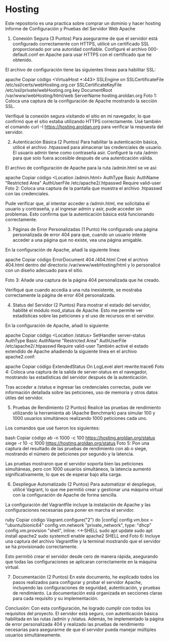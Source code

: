 # Hosting
Este repositorio es una practica sobre comprar un dominio y hacer hosting 
Informe de Configuración y Pruebas del Servidor Web Apache
1. Conexión Segura (3 Puntos)
Para asegurarme de que el servidor está configurado correctamente con HTTPS, utilicé un certificado SSL proporcionado por una autoridad confiable. Configuré el archivo 000-default.conf en Apache para usar HTTPS con el certificado que he obtenido.

El archivo de configuración tiene las siguientes líneas para habilitar SSL:

apache
Copiar código
<VirtualHost *:443>
    SSLEngine on
    SSLCertificateFile /etc/ssl/certs/webHosting.org.cer
    SSLCertificateKeyFile /etc/ssl/private/webHosting.org.key
    DocumentRoot /var/www/webHosting/html/web
    ServerName hosting.aroldan.org
</VirtualHost>
Foto 1:
Coloca una captura de la configuración de Apache mostrando la sección SSL.

Verifiqué la conexión segura visitando el sitio en mi navegador, lo que confirmó que el sitio estaba utilizando HTTPS correctamente. Usé también el comando curl -I https://hosting.aroldan.org para verificar la respuesta del servidor.

2. Autenticación Básica (2 Puntos)
Para habilitar la autenticación básica, utilicé el archivo .htpasswd para almacenar las credenciales de usuario. El usuario admin tiene como contraseña asir. Configuré la ruta /admin para que solo fuera accesible después de una autenticación válida.

El archivo de configuración de Apache para la ruta /admin.html se ve así:

apache
Copiar código
<Location /admin.html>
    AuthType Basic
    AuthName "Restricted Area"
    AuthUserFile /etc/apache2/.htpasswd
    Require valid-user
</Location>
Foto 2:
Coloca una captura de la pantalla que muestra el archivo .htpasswd con las credenciales.

Pude verificar que, al intentar acceder a /admin.html, me solicitaba el usuario y contraseña, y al ingresar admin y asir, pude acceder sin problemas. Esto confirma que la autenticación básica está funcionando correctamente.

3. Páginas de Error Personalizadas (1 Punto)
He configurado una página personalizada de error 404 para que, cuando un usuario intente acceder a una página que no existe, vea una página amigable.

En la configuración de Apache, añadí la siguiente línea:

apache
Copiar código
ErrorDocument 404 /404.html
Creé el archivo 404.html dentro del directorio /var/www/webHosting/html y lo personalicé con un diseño adecuado para el sitio.

Foto 3:
Añade una captura de la página 404 personalizada que he creado.

Verifiqué que cuando accedía a una ruta inexistente, se mostraba correctamente la página de error 404 personalizada.

4. Status del Servidor (2 Puntos)
Para mostrar el estado del servidor, habilité el módulo mod_status de Apache. Esto me permite ver estadísticas sobre las peticiones y el uso de recursos en el servidor.

En la configuración de Apache, añadí lo siguiente:

apache
Copiar código
<Location /status>
    SetHandler server-status
    AuthType Basic
    AuthName "Restricted Area"
    AuthUserFile /etc/apache2/.htpasswd
    Require valid-user
</Location>
También activé el estado extendido de Apache añadiendo la siguiente línea en el archivo apache2.conf:

apache
Copiar código
ExtendedStatus On
LogLevel alert rewrite:trace6
Foto 4:
Coloca una captura de la salida de server-status en el navegador, mostrando las estadísticas del servidor después de la autenticación.

Tras acceder a /status e ingresar las credenciales correctas, pude ver información detallada sobre las peticiones, uso de memoria y otros datos útiles del servidor.

5. Pruebas de Rendimiento (2 Puntos)
Realicé las pruebas de rendimiento utilizando la herramienta ab (Apache Benchmark) para simular 100 y 1000 usuarios simultáneos realizando 1000 peticiones cada uno.

Los comandos que usé fueron los siguientes:

bash
Copiar código
ab -n 1000 -c 100 https://hosting.aroldan.org/status
siege -r 10 -c 1000 https://hosting.aroldan.org/status
Foto 5:
Pon una captura del resultado de las pruebas de rendimiento con ab o siege, mostrando el número de peticiones por segundo y la latencia.

Las pruebas mostraron que el servidor soporta bien las peticiones simultáneas, pero con 1000 usuarios simultáneos, la latencia aumentó significativamente, lo que es de esperar bajo alta carga.

6. Despliegue Automatizado (2 Puntos)
Para automatizar el despliegue, utilicé Vagrant, lo que me permitió crear y gestionar una máquina virtual con la configuración de Apache de forma sencilla.

La configuración del Vagrantfile incluye la instalación de Apache y las configuraciones necesarias para poner en marcha el servidor.

ruby
Copiar código
Vagrant.configure("2") do |config|
  config.vm.box = "ubuntu/bionic64"
  config.vm.network "private_network", type: "dhcp"
  config.vm.provision "shell", inline: <<-SHELL
    sudo apt update
    sudo apt install apache2
    sudo systemctl enable apache2
  SHELL
end
Foto 6:
Incluye una captura del archivo Vagrantfile y la terminal mostrando que el servidor se ha provisionado correctamente.

Esto permitió crear el servidor desde cero de manera rápida, asegurando que todas las configuraciones se aplicaran correctamente en la máquina virtual.

7. Documentación (2 Puntos)
En este documento, he explicado todos los pasos realizados para configurar y probar el servidor Apache, incluyendo las configuraciones de seguridad, autenticación, y pruebas de rendimiento. La documentación está organizada en secciones claras para cada requisito y su implementación.

Conclusión:
Con esta configuración, he logrado cumplir con todos los requisitos del proyecto. El servidor está seguro, con autenticación básica habilitada en las rutas /admin y /status. Además, he implementado la página de error personalizada 404 y realizado las pruebas de rendimiento necesarias para asegurarme de que el servidor pueda manejar múltiples usuarios simultáneamente.